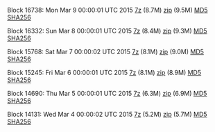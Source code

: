 Block 16738: Mon Mar  9 00:00:01 UTC 2015 [7z](https://transfer.sh/1b1z2M/bootstrap.dat.20150309.7z) (8.7M) [zip](https://transfer.sh/ppEFC/bootstrap.dat.20150309.zip) (9.5M) [MD5](https://transfer.sh/Bx3ov/md5.txt) [SHA256](https://transfer.sh/16JzY1/sha256.txt)

Block 16332: Sun Mar  8 00:00:01 UTC 2015 [7z](https://transfer.sh/Q1ceB/bootstrap.dat.20150308.7z) (8.4M) [zip](https://transfer.sh/Sj0CD/bootstrap.dat.20150308.zip) (9.3M) [MD5](https://transfer.sh/1PyTG/md5.txt) [SHA256](https://transfer.sh/a3KFD/sha256.txt)

Block 15768: Sat Mar  7 00:00:02 UTC 2015 [7z](https://transfer.sh/1g3bCN/bootstrap.dat.20150307.7z) (8.1M) [zip](https://transfer.sh/BvVMs/bootstrap.dat.20150307.zip) (9.0M) [MD5](https://transfer.sh/D2Gwq/md5.txt) [SHA256](https://transfer.sh/1aHpx6/sha256.txt)

Block 15245: Fri Mar  6 00:00:01 UTC 2015 [7z](https://transfer.sh/kqsux/bootstrap.dat.20150306.7z) (8.1M) [zip](https://transfer.sh/MYfFi/bootstrap.dat.20150306.zip) (8.9M) [MD5](https://transfer.sh/1ayFa4/md5.txt) [SHA256](https://transfer.sh/LwaR/sha256.txt)

Block 14690: Thu Mar  5 00:00:01 UTC 2015 [7z](https://transfer.sh/15cgkp/bootstrap.dat.20150305.7z) (6.3M) [zip](https://transfer.sh/1ab8gp/bootstrap.dat.20150305.zip) (6.9M) [MD5](https://transfer.sh/187Qvq/md5.txt) [SHA256](https://transfer.sh/pJF0K/sha256.txt)

Block 14131: Wed Mar  4 00:00:02 UTC 2015 [7z](https://transfer.sh/4PHRI/bootstrap.dat.20150304.7z) (5.2M) [zip](https://transfer.sh/1muZi/bootstrap.dat.20150304.zip) (5.7M) [MD5](https://transfer.sh/KrVrY/md5.txt) [SHA256](https://transfer.sh/jYzkL/sha256.txt)
